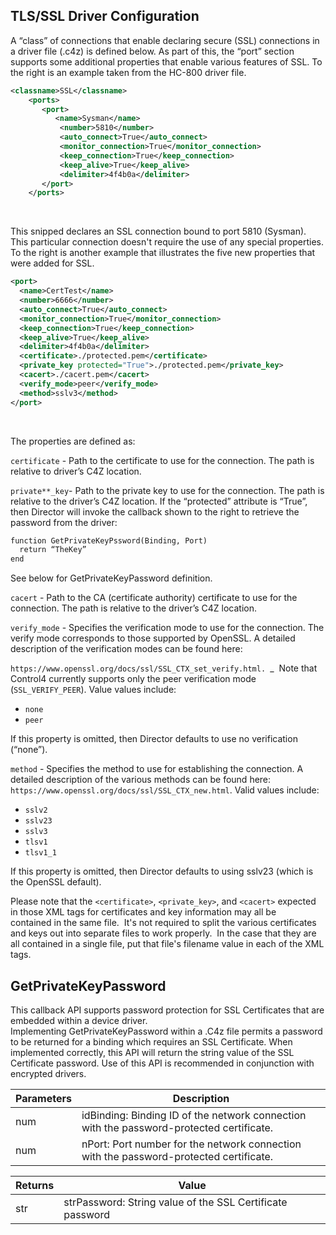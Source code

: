 ## TLS/SSL Driver Configuration

A “class” of connections that enable declaring secure (SSL) connections in a driver file (.c4z) is defined below. As part of this, the “port” section supports some additional properties that enable various features of SSL. To the right is an example taken from the HC-800 driver file.
 

```xml
<classname>SSL</classname>
    <ports>
       <port>
          <name>Sysman</name>
           <number>5810</number>
           <auto_connect>True</auto_connect>
           <monitor_connection>True</monitor_connection>
           <keep_connection>True</keep_connection>
           <keep_alive>True</keep_alive>
           <delimiter>4f4b0a</delimiter>
       </port>
    </ports>
```
 

This snipped declares an SSL connection bound to port 5810 (Sysman). This particular connection doesn't require the use of any special properties. To the right is another example that illustrates the five new properties that were added for SSL.
 

```xml
<port>
  <name>CertTest</name>
  <number>6666</number>
  <auto_connect>True</auto_connect>
  <monitor_connection>True</monitor_connection>
  <keep_connection>True</keep_connection>
  <keep_alive>True</keep_alive>
  <delimiter>4f4b0a</delimiter>
  <certificate>./protected.pem</certificate>
  <private_key protected="True">./protected.pem</private_key>
  <cacert>./cacert.pem</cacert>
  <verify_mode>peer</verify_mode>
  <method>sslv3</method>
</port>
```
 

The properties are defined as:

`certificate` - Path to the certificate to use for the connection. The path is relative to driver’s C4Z location.


`private**_key`- Path to the private key to use for the connection. The path is relative to the driver’s C4Z location. If the “protected” attribute is “True”, then Director will invoke the callback shown to the right to retrieve the password from the driver:

```xml
function GetPrivateKeyPssword(Binding, Port)
  return “TheKey”
end
```

See below for GetPrivateKeyPassword definition.

`cacert` - Path to the CA (certificate authority) certificate to use for the connection. The path is relative to the driver’s C4Z location.


`verify_mode` - Specifies the verification mode to use for the connection. The verify mode corresponds to those supported by OpenSSL. A detailed description of the verification modes can be found here:


 `https://www.openssl.org/docs/ssl/SSL_CTX_set_verify.html. `\_ 
Note that Control4 currently supports only the peer verification mode (`SSL_VERIFY_PEER`). Value values include:

- `none`
- `peer`


If this property is omitted, then Director defaults to use no verification (“none”).


`method` - Specifies the method to use for establishing the connection. A detailed description of the various methods can be found here: `https://www.openssl.org/docs/ssl/SSL_CTX_new.html`. Valid values include:


- `sslv2`
- `sslv23`
- `sslv3`
- `tlsv1`
- `tlsv1_1`

If this property is omitted, then Director defaults to using sslv23 (which is the OpenSSL default).


Please note that the `<certificate>`, `<private_key>`, and `<cacert>` expected in those XML tags for certificates and key information may all be contained in the same file.  It's not required to split the various certificates and keys out into separate files to work properly.  In the case that they are all contained in a single file, put that file's filename value in each of the XML tags.


## GetPrivateKeyPassword
This callback API supports password protection for SSL Certificates that are embedded within a device driver. Implementing GetPrivateKeyPassword within a .C4z file permits a password to be returned for a binding which requires an SSL Certificate. When implemented correctly, this API will return the string value of the SSL Certificate password. Use of this API is recommended in conjunction with encrypted drivers.
 

| Parameters | Description |
| --- | --- |
| num | idBinding: Binding ID of the network connection with the password-protected certificate. |
| num | nPort: Port number for the network connection with the password-protected certificate. |


| Returns | Value |
| --- | --- |
| str | strPassword: String value of the SSL Certificate password |